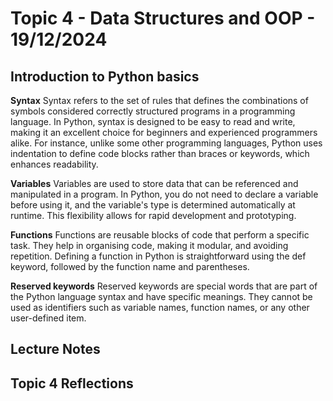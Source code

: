 # Topic 4 - Data Structures and OOP - 19/12/2024

## Introduction to Python basics

**Syntax**
Syntax refers to the set of rules that defines the combinations of symbols considered correctly structured programs in a programming language. In Python, syntax is designed to be easy to read and write, making it an excellent choice for beginners and experienced programmers alike. For instance, unlike some other programming languages, Python uses indentation to define code blocks rather than braces or keywords, which enhances readability. 

**Variables**
Variables are used to store data that can be referenced and manipulated in a program. In Python, you do not need to declare a variable before using it, and the variable's type is determined automatically at runtime. This flexibility allows for rapid development and prototyping.

**Functions**
Functions are reusable blocks of code that perform a specific task. They help in organising code, making it modular, and avoiding repetition. Defining a function in Python is straightforward using the def keyword, followed by the function name and parentheses.

**Reserved keywords**
Reserved keywords are special words that are part of the Python language syntax and have specific meanings. They cannot be used as identifiers such as variable names, function names, or any other user-defined item.





## Lecture Notes


## Topic 4 Reflections

